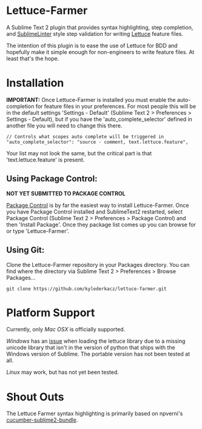 Lettuce-Farmer
==============
A Sublime Text 2 plugin that provides syntax highlighting, step completion, and
[SublimeLinter](https://github.com/SublimeLinter/SublimeLinter) style step
validation for writing [Lettuce](http://lettuce.it) feature files.

The intention of this plugin is to ease the use of Lettuce for BDD and hopefully
make it simple enough for non-engineers to write feature files. At least that's
the hope.


Installation
============
**IMPORTANT:** Once Lettuce-Farmer is installed you must enable the
auto-completion for feature files in your preferences. For most people this
will be in the default settings 'Settings - Default' (Sublime Text 2 >
Preferences > Settings - Default), but if you have the 'auto_complete_selector'
defined in another file you will need to change this there.

    // Controls what scopes auto complete will be triggered in
    "auto_complete_selector": "source - comment, text.lettuce.feature",

Your list may not look the same, but the critical part is that
'text.lettuce.feature' is present.

Using Package Control:
----------------------
**NOT YET SUBMITTED TO PACKAGE CONTROL**

[Package Control](http://wbond.net/sublime_packages/package_control) is by far
the easiest way to install Lettuce-Farmer. Once you have Package Control
installed and SublimeText2 restarted, select Package Control (Sublime Text 2 >
Preferences > Package Control) and then 'Install Package'. Once they package
list comes up you can browse for or type 'Lettuce-Farmer'.

Using Git:
----------
Clone the Lettuce-Farmer repository in your Packages directory. You can find
where the directory via Sublime Text 2 > Preferences > Browse Packages...

    git clone https://github.com/kylederkacz/lettuce-farmer.git



Platform Support
================

Currently, only *Mac OSX* is officially supported. 

*Windows* has an [issue](https://github.com/kylederkacz/lettuce-farmer/issues/1)
when loading the lettuce library due to a missing unicode library that isn't
in the version of python that ships with the Windows version of Sublime. The
portable version has not been tested at all.

*Linux* may work, but has not yet been tested.

Shout Outs
==========
The Lettuce Farmer syntax highlighting is primarily based on npverni's
[cucumber-sublime2-bundle](https://github.com/npverni/cucumber-sublime2-bundle).